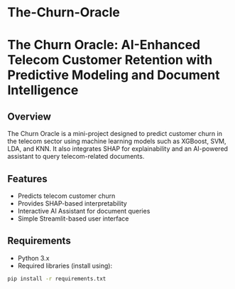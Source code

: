 # The-Churn-Oracle
# The Churn Oracle: AI-Enhanced Telecom Customer Retention with Predictive Modeling and Document Intelligence 

## Overview
The Churn Oracle is a mini-project designed to predict customer churn in the telecom sector using machine learning models such as XGBoost, SVM, LDA, and KNN. It also integrates SHAP for explainability and an AI-powered assistant to query telecom-related documents.

## Features
- Predicts telecom customer churn
- Provides SHAP-based interpretability
- Interactive AI Assistant for document queries
- Simple Streamlit-based user interface

## Requirements
- Python 3.x
- Required libraries (install using):
```bash
pip install -r requirements.txt
